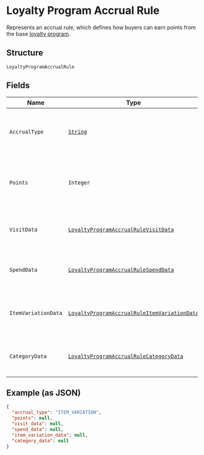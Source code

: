 
# Loyalty Program Accrual Rule

Represents an accrual rule, which defines how buyers can earn points from the base [loyalty program](../../doc/models/loyalty-program.md).

## Structure

`LoyaltyProgramAccrualRule`

## Fields

| Name | Type | Tags | Description | Getter |
|  --- | --- | --- | --- | --- |
| `AccrualType` | [`String`](../../doc/models/loyalty-program-accrual-rule-type.md) | Required | The type of the accrual rule that defines how buyers can earn points. | String getAccrualType() |
| `Points` | `Integer` | Optional | The number of points that<br>buyers earn based on the `accrual_type`.<br>**Constraints**: `>= 1` | Integer getPoints() |
| `VisitData` | [`LoyaltyProgramAccrualRuleVisitData`](../../doc/models/loyalty-program-accrual-rule-visit-data.md) | Optional | Represents additional data for rules with the `VISIT` accrual type. | LoyaltyProgramAccrualRuleVisitData getVisitData() |
| `SpendData` | [`LoyaltyProgramAccrualRuleSpendData`](../../doc/models/loyalty-program-accrual-rule-spend-data.md) | Optional | Represents additional data for rules with the `SPEND` accrual type. | LoyaltyProgramAccrualRuleSpendData getSpendData() |
| `ItemVariationData` | [`LoyaltyProgramAccrualRuleItemVariationData`](../../doc/models/loyalty-program-accrual-rule-item-variation-data.md) | Optional | Represents additional data for rules with the `ITEM_VARIATION` accrual type. | LoyaltyProgramAccrualRuleItemVariationData getItemVariationData() |
| `CategoryData` | [`LoyaltyProgramAccrualRuleCategoryData`](../../doc/models/loyalty-program-accrual-rule-category-data.md) | Optional | Represents additional data for rules with the `CATEGORY` accrual type. | LoyaltyProgramAccrualRuleCategoryData getCategoryData() |

## Example (as JSON)

```json
{
  "accrual_type": "ITEM_VARIATION",
  "points": null,
  "visit_data": null,
  "spend_data": null,
  "item_variation_data": null,
  "category_data": null
}
```

